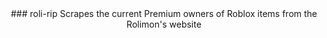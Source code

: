 <div align="center">### roli-rip
Scrapes the current Premium owners of Roblox items from the Rolimon's website
</div>
